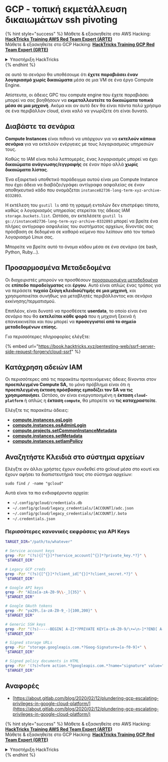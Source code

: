 # GCP - τοπική εκμετάλλευση δικαιωμάτων ssh pivoting

{% hint style="success" %}
Μάθετε & εξασκηθείτε στο AWS Hacking:<img src="../../../.gitbook/assets/image (1) (1) (1) (1).png" alt="" data-size="line">[**HackTricks Training AWS Red Team Expert (ARTE)**](https://training.hacktricks.xyz/courses/arte)<img src="../../../.gitbook/assets/image (1) (1) (1) (1).png" alt="" data-size="line">\
Μάθετε & εξασκηθείτε στο GCP Hacking: <img src="../../../.gitbook/assets/image (2) (1).png" alt="" data-size="line">[**HackTricks Training GCP Red Team Expert (GRTE)**<img src="../../../.gitbook/assets/image (2) (1).png" alt="" data-size="line">](https://training.hacktricks.xyz/courses/grte)

<details>

<summary>Υποστήριξη HackTricks</summary>

* Ελέγξτε τα [**σχέδια συνδρομής**](https://github.com/sponsors/carlospolop)!
* **Εγγραφείτε στην** 💬 [**ομάδα Discord**](https://discord.gg/hRep4RUj7f) ή στην [**ομάδα telegram**](https://t.me/peass) ή **ακολουθήστε** μας στο **Twitter** 🐦 [**@hacktricks\_live**](https://twitter.com/hacktricks_live)**.**
* **Μοιραστείτε κόλπα hacking υποβάλλοντας PRs στα** [**HackTricks**](https://github.com/carlospolop/hacktricks) και [**HackTricks Cloud**](https://github.com/carlospolop/hacktricks-cloud) github repos.

</details>
{% endhint %}

σε αυτό το σενάριο θα υποθέσουμε ότι **έχετε παραβιάσει έναν λογαριασμό χωρίς δικαιώματα** μέσα σε μια VM σε ένα έργο Compute Engine.

Απίστευτα, οι άδειες GPC του compute engine που έχετε παραβιάσει μπορεί να σας βοηθήσουν να **εκμεταλλευτείτε τα δικαιώματα τοπικά μέσα σε μια μηχανή**. Ακόμα και αν αυτό δεν θα είναι πάντα πολύ χρήσιμο σε ένα περιβάλλον cloud, είναι καλό να γνωρίζετε ότι είναι δυνατό.

## Διαβάστε τα σενάρια <a href="#follow-the-scripts" id="follow-the-scripts"></a>

**Compute Instances** είναι πιθανό να υπάρχουν για να **εκτελούν κάποια σενάρια** για να εκτελούν ενέργειες με τους λογαριασμούς υπηρεσιών τους.

Καθώς το IAM είναι πολύ λεπτομερές, ένας λογαριασμός μπορεί να έχει **δικαιώματα ανάγνωσης/εγγραφής** σε έναν πόρο αλλά **χωρίς δικαιώματα λίστας**.

Ένα εξαιρετικό υποθετικό παράδειγμα αυτού είναι μια Compute Instance που έχει άδεια να διαβάζει/γράφει αντίγραφα ασφαλείας σε έναν αποθηκευτικό κάδο που ονομάζεται `instance82736-long-term-xyz-archive-0332893`.

Η εκτέλεση του `gsutil ls` από τη γραμμή εντολών δεν επιστρέφει τίποτα, καθώς ο λογαριασμός υπηρεσίας στερείται της άδειας IAM `storage.buckets.list`. Ωστόσο, αν εκτελέσετε `gsutil ls gs://instance82736-long-term-xyz-archive-0332893` μπορεί να βρείτε ένα πλήρες αντίγραφο ασφαλείας του συστήματος αρχείων, δίνοντάς σας πρόσβαση σε δεδομένα σε καθαρό κείμενο που λείπουν από τον τοπικό λογαριασμό Linux σας.

Μπορείτε να βρείτε αυτό το όνομα κάδου μέσα σε ένα σενάριο (σε bash, Python, Ruby...).

## Προσαρμοσμένα Μεταδεδομένα

Οι διαχειριστές μπορούν να προσθέσουν [προσαρμοσμένα μεταδεδομένα](https://cloud.google.com/compute/docs/storing-retrieving-metadata#custom) σε **επίπεδο** **παραδείγματος** και **έργου**. Αυτό είναι απλώς ένας τρόπος για να περάσετε **τυχαία ζεύγη κλειδιού/τιμής σε μια μηχανή**, και χρησιμοποιείται συνήθως για μεταβλητές περιβάλλοντος και σενάρια εκκίνησης/τερματισμού.

Επιπλέον, είναι δυνατό να προσθέσετε **userdata**, το οποίο είναι ένα σενάριο που θα **εκτελείται κάθε φορά** που η μηχανή ξεκινά ή επανεκκινείται και που μπορεί να **προσεγγιστεί από το σημείο μεταδεδομένων επίσης.**

Για περισσότερες πληροφορίες ελέγξτε:

{% embed url="https://book.hacktricks.xyz/pentesting-web/ssrf-server-side-request-forgery/cloud-ssrf" %}

## **Κατάχρηση αδειών IAM**

Οι περισσότερες από τις παρακάτω προτεινόμενες άδειες δίνονται στον **προεπιλεγμένο Compute SA,** το μόνο πρόβλημα είναι ότι η **προεπιλεγμένη έκταση πρόσβασης εμποδίζει τον SA να τις χρησιμοποιήσει**. Ωστόσο, αν είναι ενεργοποιημένη η **έκταση `cloud-platform`** ή απλώς η **έκταση `compute`**, θα μπορείτε να **τις καταχραστείτε**.

Ελέγξτε τις παρακάτω άδειες:

* [**compute.instances.osLogin**](gcp-compute-privesc/#compute.instances.oslogin)
* [**compute.instances.osAdminLogin**](gcp-compute-privesc/#compute.instances.osadminlogin)
* [**compute.projects.setCommonInstanceMetadata**](gcp-compute-privesc/#compute.projects.setcommoninstancemetadata)
* [**compute.instances.setMetadata**](gcp-compute-privesc/#compute.instances.setmetadata)
* [**compute.instances.setIamPolicy**](gcp-compute-privesc/#compute.instances.setiampolicy)

## Αναζητήστε Κλειδιά στο σύστημα αρχείων

Ελέγξτε αν άλλοι χρήστες έχουν συνδεθεί στο gcloud μέσα στο κουτί και έχουν αφήσει τα διαπιστευτήριά τους στο σύστημα αρχείων:
```
sudo find / -name "gcloud"
```
Αυτά είναι τα πιο ενδιαφέροντα αρχεία:

* `~/.config/gcloud/credentials.db`
* `~/.config/gcloud/legacy_credentials/[ACCOUNT]/adc.json`
* `~/.config/gcloud/legacy_credentials/[ACCOUNT]/.boto`
* `~/.credentials.json`

### Περισσότερες κανονικές εκφράσεις για API Keys
```bash
TARGET_DIR="/path/to/whatever"

# Service account keys
grep -Pzr "(?s){[^{}]*?service_account[^{}]*?private_key.*?}" \
"$TARGET_DIR"

# Legacy GCP creds
grep -Pzr "(?s){[^{}]*?client_id[^{}]*?client_secret.*?}" \
"$TARGET_DIR"

# Google API keys
grep -Pr "AIza[a-zA-Z0-9\\-_]{35}" \
"$TARGET_DIR"

# Google OAuth tokens
grep -Pr "ya29\.[a-zA-Z0-9_-]{100,200}" \
"$TARGET_DIR"

# Generic SSH keys
grep -Pzr "(?s)-----BEGIN[ A-Z]*?PRIVATE KEY[a-zA-Z0-9/\+=\n-]*?END[ A-Z]*?PRIVATE KEY-----" \
"$TARGET_DIR"

# Signed storage URLs
grep -Pir "storage.googleapis.com.*?Goog-Signature=[a-f0-9]+" \
"$TARGET_DIR"

# Signed policy documents in HTML
grep -Pzr '(?s)<form action.*?googleapis.com.*?name="signature" value=".*?">' \
"$TARGET_DIR"
```
## Αναφορές

* [https://about.gitlab.com/blog/2020/02/12/plundering-gcp-escalating-privileges-in-google-cloud-platform/](https://about.gitlab.com/blog/2020/02/12/plundering-gcp-escalating-privileges-in-google-cloud-platform/)

{% hint style="success" %}
Μάθετε & εξασκηθείτε στο AWS Hacking:<img src="../../../.gitbook/assets/image (1) (1) (1) (1).png" alt="" data-size="line">[**HackTricks Training AWS Red Team Expert (ARTE)**](https://training.hacktricks.xyz/courses/arte)<img src="../../../.gitbook/assets/image (1) (1) (1) (1).png" alt="" data-size="line">\
Μάθετε & εξασκηθείτε στο GCP Hacking: <img src="../../../.gitbook/assets/image (2) (1).png" alt="" data-size="line">[**HackTricks Training GCP Red Team Expert (GRTE)**<img src="../../../.gitbook/assets/image (2) (1).png" alt="" data-size="line">](https://training.hacktricks.xyz/courses/grte)

<details>

<summary>Υποστήριξη HackTricks</summary>

* Ελέγξτε τα [**σχέδια συνδρομής**](https://github.com/sponsors/carlospolop)!
* **Εγγραφείτε στην** 💬 [**ομάδα Discord**](https://discord.gg/hRep4RUj7f) ή στην [**ομάδα telegram**](https://t.me/peass) ή **ακολουθήστε** μας στο **Twitter** 🐦 [**@hacktricks\_live**](https://twitter.com/hacktricks_live)**.**
* **Μοιραστείτε κόλπα hacking υποβάλλοντας PRs στα** [**HackTricks**](https://github.com/carlospolop/hacktricks) και [**HackTricks Cloud**](https://github.com/carlospolop/hacktricks-cloud) github repos.

</details>
{% endhint %}

